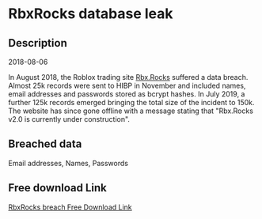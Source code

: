 # RbxRocks database leak

## Description

2018-08-06

In August 2018, the Roblox trading site <a href="https://rbx.rocks/" target="_blank" rel="noopener">Rbx.Rocks</a> suffered a data breach. Almost 25k records were sent to HIBP in November and included names, email addresses and passwords stored as bcrypt hashes. In July 2019, a further 125k records emerged bringing the total size of the incident to 150k. The website has since gone offline with a message stating that &quot;Rbx.Rocks v2.0 is currently under construction&quot;.

## Breached data

Email addresses, Names, Passwords

## Free download Link

[RbxRocks breach Free Download Link](https://link-to.net/1229997/367.3796600022322/dynamic/?r=aHR0cHM6Ly93d3cubWVkaWFmaXJlLmNvbS92aWV3L2JnTEtoR1R5a3V0Z3VFWS9yYngucm9ja3MvZmlsZQ==)